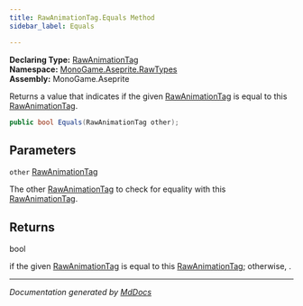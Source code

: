 ```yaml
---
title: RawAnimationTag.Equals Method
sidebar_label: Equals

---
```


**Declaring Type:** [RawAnimationTag](../)  
**Namespace:** [MonoGame.Aseprite.RawTypes](../../)  
**Assembly:** MonoGame.Aseprite

Returns a value that indicates if the given [RawAnimationTag](../) is equal to this [RawAnimationTag](../).

```csharp
public bool Equals(RawAnimationTag other);
```

## Parameters

`other`  [RawAnimationTag](../)

The other [RawAnimationTag](../) to check for equality with this [RawAnimationTag](../).

## Returns

bool

 if the given [RawAnimationTag](../) is equal to this [RawAnimationTag](../); otherwise, .

___

*Documentation generated by [MdDocs](https://github.com/ap0llo/mddocs)*
